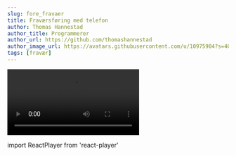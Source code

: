 ```yaml
---
slug: fore_fravaer
title: Fraværsføring med telefon
author: Thomas Hannestad
author_title: Programmerer
author_url: https://github.com/thomashannestad
author_image_url: https://avatars.githubusercontent.com/u/10975904?s=400&u=3da50813df75e4f3afb48e241aba5457756c51a7&v=4
tags: [fravær]
---
```


<video controls>
  <source src="/video/fore_fravaer.mp4"/>
</video>

import ReactPlayer from 'react-player'
<ReactPlayer playing controls url='/video/fore_fravaer.mp4' />

